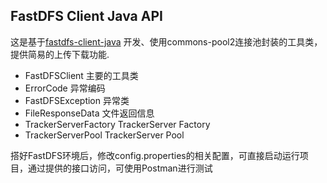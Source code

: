 ## FastDFS Client Java API

这是基于[fastdfs-client-java](https://github.com/happyfish100/fastdfs-client-java)
开发、使用commons-pool2连接池封装的工具类，提供简易的上传下载功能.

* FastDFSClient 主要的工具类
* ErrorCode 异常编码
* FastDFSException 异常类
* FileResponseData 文件返回信息
* TrackerServerFactory TrackerServer Factory
* TrackerServerPool TrackerServer Pool

搭好FastDFS环境后，修改config.properties的相关配置，可直接启动运行项目，通过提供的接口访问，可使用Postman进行测试
